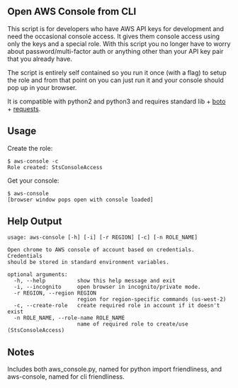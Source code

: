 Open AWS Console from CLI
-------------------------
This script is for developers who have AWS API keys for development and need
the occasional console access. It gives them console access using only the keys
and a special role. With this script you no longer have to worry about
password/multi-factor auth or anything other than your API key pair that you
already have.

The script is entirely self contained so you run it once (with a flag) to setup
the role and from that point on you can just run it and your console should pop
up in your browser.

It is compatible with python2 and python3 and requires standard lib +
[boto](http://docs.pythonboto.org/) + [requests](http://python-requests.org).

Usage
-----
Create the role:

    $ aws-console -c
    Role created: StsConsoleAccess

Get your console:

    $ aws-console
    [browser window pops open with console loaded]

Help Output
-----------

    usage: aws-console [-h] [-i] [-r REGION] [-c] [-n ROLE_NAME]

    Open chrome to AWS console of account based on credentials. Credentials
    should be stored in standard environment variables.

    optional arguments:
      -h, --help          show this help message and exit
      -i, --incognito     open browser in incognito/private mode.
      -r REGION, --region REGION
                          region for region-specific commands (us-west-2)
      -c, --create-role   create required role in account if it doesn't exist
      -n ROLE_NAME, --role-name ROLE_NAME
                          name of required role to create/use (StsConsoleAccess)

Notes
-----
Includes both aws_console.py, named for python import friendliness, and
aws-console, named for cli friendliness.
